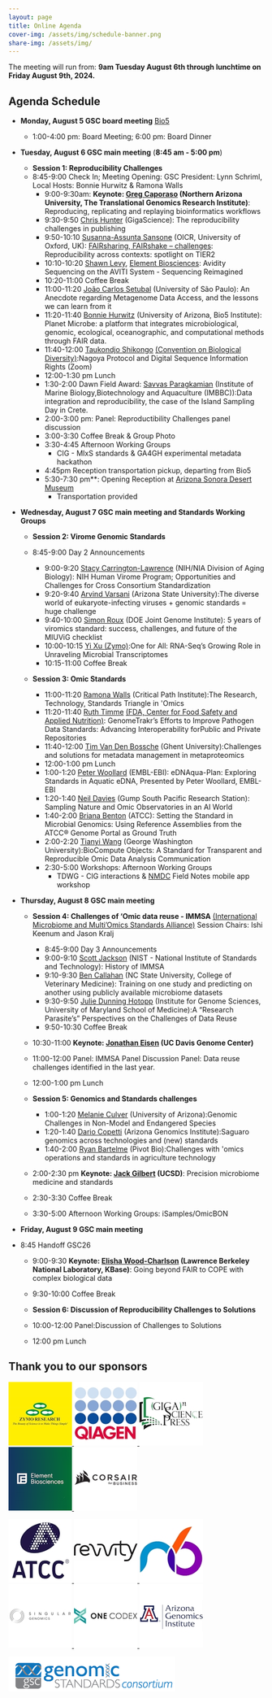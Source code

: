 ```yaml
---
layout: page
title: Online Agenda
cover-img: /assets/img/schedule-banner.png
share-img: /assets/img/
---
```


The meeting will run from: 
     **9am Tuesday August 6th through lunchtime on Friday August 9th, 2024.**

## Agenda Schedule 

* **Monday, August 5 GSC board meeting** [Bio5](https://bio5.org/)
    * 1:00-4:00 pm: Board Meeting; 6:00 pm: Board Dinner

* **Tuesday, August 6 GSC main meeting** (**8:45 am - 5:00 pm**) 
  * **Session 1: Reproducibility Challenges**
  * 8:45-9:00 	Check In; Meeting Opening: GSC President: Lynn Schriml, Local Hosts: Bonnie Hurwitz & 
Ramona Walls
    * 9:00-9:30am: **Keynote: [Greg Caporaso](https://www.tgen.org/faculty-profiles/j-gregory-caporaso/) (Northern Arizona University, The Translational Genomics Research Institute)**:  Reproducing, replicating and replaying bioinformatics workflows 
    * 9:30-9:50 [Chris Hunter](https://www.linkedin.com/in/chr1shunter/) (GigaScience): The reproducibility challenges in publishing
    * 9:50-10:10 [Susanna-Assunta Sansone](https://eng.ox.ac.uk/people/susanna-assunta-sansone/) (OICR, University of Oxford, UK): [FAIRsharing, FAIRshake – challenges](https://docs.google.com/document/d/1VfMTz4EYfKtCG31Swt8jt7FUI-BeyArb/edit): Reproducibility across 
contexts: spotlight on TIER2 
    * 10:10-10:20 [Shawn Levy](https://www.elementbiosciences.com/about/team/shawn-levy), [Element Biosciences](https://www.elementbiosciences.com): Avidity Sequencing on the AVITI System - Sequencing Reimagined
    * 10:20-11:00	Coffee Break
    * 11:00-11:20 [João Carlos Setubal](https://www.iq.usp.br/setubal/index-en.html) (University of São Paulo): An Anecdote regarding Metagenome Data Access, and the lessons we can learn from it
    * 11:20-11:40 [Bonnie Hurwitz](https://profiles.arizona.edu/person/bhurwitz) (University of Arizona, Bio5 Institute): Planet Microbe: a platform that integrates microbiological, genomic, ecological, oceanographic, and computational methods through FAIR data.
    * 11:40-12:00 [Taukondjo Shikongo](https://enb.iisd.org/10-years-nagoya-protocol-successes-challenges-looking-forward) [(Convention on Biological Diversity)](https://www.cbd.int):Nagoya Protocol and Digital Sequence Information Rights (Zoom)
    * 12:00-1:30 pm 	Lunch
    * 1:30-2:00 Dawn Field Award: [Savvas Paragkamian](https://imbbc.hcmr.gr/user/s-paragkamian/) (Institute of Marine Biology,Biotechnology and Aquaculture (IMBBC)):Data integration and reproducibility, the case of the Island Sampling Day in Crete.
    * 2:00-3:00 pm: Panel: Reproductibility Challenges panel discussion
    * 3:00-3:30	Coffee Break & Group Photo
    * 3:30-4:45	Afternoon Working Groups  
       * CIG - MIxS standards & GA4GH experimental metadata hackathon
    * 4:45pm	  Reception transportation pickup, departing from Bio5 
    * 5:30-7:30 pm**: Opening Reception at [Arizona Sonora Desert Museum](https://desertmuseum.org/)
       * Transportation provided
         
* **Wednesday, August 7 GSC main meeting and Standards Working Groups** 
  * **Session 2: Virome Genomic Standards**
  * 8:45-9:00 	Day 2 Announcements
    * 9:00-9:20 [Stacy Carrington-Lawrence](https://www.nia.nih.gov/about/staff/carrington-lawrence-stacy) (NIH/NIA Division of Aging Biology): NIH Human Virome Program; Opportunities and Challenges for Cross Consortium Standardization
    * 9:20-9:40 [Arvind Varsani](https://search.asu.edu/profile/3050059) (Arizona State University):The diverse world of eukaryote-infecting viruses + genomic standards = huge challenge
    * 9:40-10:00 [Simon Roux](https://jgi.doe.gov/our-science/scientists-jgi/simon-roux/) (DOE Joint Genome Institute): 5 years of viromics standard: success, challenges, and future of the MIUViG checklist
    * 10:00-10:15 [Yi Xu ](https://www.linkedin.com/in/clareyixu0203/) [(Zymo)](https://www.zymoresearch.com):One for All: RNA-Seq’s Growing Role in Unraveling Microbial 
Transcriptomes
    * 10:15-11:00	Coffee Break 

  * **Session 3: Omic Standards**
    * 11:00-11:20 [Ramona Walls](https://www.linkedin.com/in/ramona-walls-41aa7599/) (Critical Path Institute):The Research, Technology, Standards Triangle in 'Omics
    * 11:20-11:40 [Ruth Timme](https://www.linkedin.com/in/ruth-e-timme-2615248/) [(FDA, Center for Food Safety and Applied Nutrition)](https://www.fda.gov/about-fda/fda-organization/center-food-safety-and-applied-nutrition-cfsan): GenomeTrakr’s Efforts to Improve ​Pathogen Data Standards: ​Advancing Interoperability for ​Public and Private Repositories
    * 11:40-12:00 [Tim Van Den Bossche](https://www.linkedin.com/in/vandenbosschetim) (Ghent University):Challenges and solutions for metadata management in metaproteomics
    * 12:00-1:00 pm	Lunch
    * 1:00-1:20 [Peter Woollard](https://www.embl.org/people/person/peter-woollard/) (EMBL-EBI): eDNAqua-Plan: Exploring Standards in Aquatic eDNA, Presented by Peter Woollard, EMBL-EBI
    * 1:20-1:40 [Neil Davies](https://www.moorea.berkeley.edu/people/Neil-Davies) (Gump South Pacific Research Station): Sampling Nature and Omic Observatories in an AI World
    * 1:40-2:00 [Briana Benton](https://www.atcc.org/blogs/2024/taxonomic-classification-can-sometimes-be-a-strain) (ATCC): Setting the Standard in Microbial Genomics: Using Reference Assemblies from the ATCC® Genome Portal as Ground Truth
    * 2:00-2:20	[Tianyi Wang](https://www.linkedin.com/in/tianyi-wang-3432429a/) (George Washington University):BioCompute Objects: A Standard for Transparent and Reproducible Omic Data Analysis Communication
    * 2:30-5:00 Workshops: Afternoon Working Groups
       * TDWG - CIG interactions & [NMDC](https://microbiomedata.org/) Field Notes mobile app workshop
      
* **Thursday, August 8 GSC main meeting**
  * **Session 4: Challenges of ‘Omic data reuse - IMMSA** [(International Microbiome and Multi’Omics
      Standards Alliance)](https://www.microbialstandards.org/home) Session Chairs: Ishi Keenum and Jason Kralj
    * 8:45-9:00 	Day 3 Announcements
    * 9:00-9:10 [Scott Jackson](https://www.nist.gov/people/scott-jackson) (NIST - National Institute of Standards and Technology): History of IMMSA
    * 9:10-9:30 [Ben Callahan](https://cvm.ncsu.edu/people/bcallah/) (NC State University, College of Veterinary Medicine): Training on one study and predicting on another using publicly available microbiome datasets
    * 9:30-9:50 [Julie Dunning Hotopp](https://www.medschool.umaryland.edu/profiles/dunning-hotopp-julie-c/) (Institute for Genome Sciences, University of Maryland School of Medicine):A “Research Parasite’s” Perspectives on the Challenges of Data Reuse
    * 9:50-10:30	Coffee Break
  * 10:30-11:00	**Keynote: [Jonathan Eisen](https://biology.ucdavis.edu/people/jonathan-eisen) (UC Davis Genome Center)**
  * 11:00-12:00 Panel: IMMSA Panel Discussion Panel: Data reuse challenges identified in the last year.
  * 12:00-1:00 pm	Lunch
    
  * **Session 5: Genomics and Standards challenges**
    * 1:00-1:20 [Melanie Culver](https://nature.arizona.edu/melanie-culver) (University of Arizona):Genomic Challenges in Non-Model and Endangered Species
    * 1:20-1:40 [Dario Copetti](https://www.linkedin.com/in/dario-copetti-65ba528/) (Arizona Genomics Institute):Saguaro genomics across technologies and (new) standards
    * 1:40-2:00 [Ryan Bartelme](https://www.linkedin.com/in/ryan-bartelme/) (Pivot Bio):Challenges with 'omics operations and standards in agriculture technology
  * 2:00-2:30 pm **Keynote: [Jack Gilbert](https://gilbertlab.ucsd.edu/) (UCSD)**: Precision microbiome medicine and standards
  * 2:30-3:30	Coffee Break
  * 3:30-5:00 Afternoon Working Groups: iSamples/OmicBON
   
 
* **Friday, August 9 GSC main meeting**
* 8:45 		Handoff GSC26
  * 9:00-9:30 **Keynote: [Elisha Wood-Charlson](https://www.kbase.us/team/) (Lawrence Berkeley National Laboratory, KBase)**: 
Going beyond FAIR to COPE with complex biological data
  * 9:30-10:00	Coffee Break
    
  * **Session 6: Discussion of Reproducibility Challenges to Solutions**
  * 10:00-12:00	Panel:Discussion of Challenges to Solutions
  * 12:00 pm Lunch

## Thank you to our sponsors

[ ![ZymoPlatinum](./images/ZymoResearch-yellow-125.jpg) ](https://zymoresearch.eu/) [ ![QiagenGold](./images/qiagen-logo-125.jpg) ](https://www.qiagen.com/) [ ![GigaSciencePressGold](./images/GSPress-125.jpg) ](https://www.gigasciencepress.org/) [ ![ElementBiosciencesGold](./images/ElementBiosciences-logo-125.png) ](https://www.elementbiosciences.com/) [ ![SilverSponsorsOriginCorsair](./images/corsair-125.jpg) ](https://www.corsair.com/)

[ ![SilverSponsorsATCC](./images/ATCC_logo_v125.jpg) ](https://www.atcc.org/) [ ![SilverSponsorsRevvityHealth](./images/revvity_logo-125.jpg) ](https://www.revvity.com/gb-en) [ ![n6tecBronze](./images/n6tec-125.jpg) ](https://www.n6tec.com/) [ ![SingularBronze](./images/SingularGenomics-125.jpg) ](https://singulargenomics.com/) [ ![OneCodexBronze](./images/one_codex-125.jpg) ](https://www.onecodex.com/) [ ![AZGenInstBronze](./images/AZGenInst-125.jpg) ](http://www.genome.arizona.edu/)


<!-- <iframe src="https://calendar.google.com/calendar/embed?height=600&wkst=2&bgcolor=%23ffffff&ctz=Asia%2FBangkok&mode=WEEK&src=OTkwMGE0M2ZlMzJjNWE3YWU2OTVhOTdkOTRhOWQ0ZDA0Y2FlMWU5M2M5MjVlNDNmYWNlYTVmZGY1YTRhOTAzNEBncm91cC5jYWxlbmRhci5nb29nbGUuY29t&src=Z2Vuc2MtYm9hcmRAZ29vZ2xlZ3JvdXBzLmNvbQ&color=%237CB342&color=%237CB342" style="border:solid 1px #777" width="900" height="600" frameborder="0" scrolling="no"></iframe>
-->




[ ![GenSC](../assets/img/gsc_logo_sml.png) ](https://www.gensc.org/)
